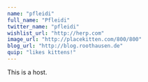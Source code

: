```yaml
---
name: "pfleidi"
full_name: "Pfleidi"
twitter_name: "pfleidi"
wishlist_url: "http://herp.com"
image_url: "http://placekitten.com/800/800"
blog_url: "http://blog.roothausen.de"
quip: "likes kittens!"
---
```


This is a host.

